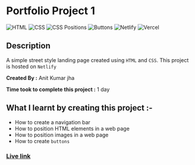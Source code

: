 # Portfolio Project 1

![HTML](https://img.shields.io/badge/-HTML-red)
![CSS](https://img.shields.io/badge/-CSS-brightgreen)
![CSS Positions](https://img.shields.io/badge/-CSS%20Positions-blue)
![Buttons](https://img.shields.io/badge/-Buttons-orange)
![Netlify](https://img.shields.io/badge/-Netlify-green)
![Vercel](https://img.shields.io/badge/-Vercel-blueviolet)

## Description

A simple street style landing page created using
`HTML` and `CSS`. This project is hosted on  `Netlify` 

**Created By :** Anit Kumar jha

**Time took to complete this project :** 1 day

## What I learnt by creating this project :-

- How to create a navigation bar
- How to position HTML elements in a web page
- How to position images in a web page
- How to create `buttons`

### [**Live link**](https://live-class-assignment-project-1.netlify.app/)
